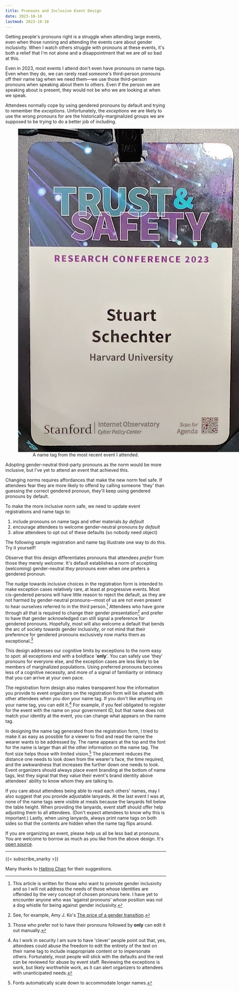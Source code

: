 ```yaml
---
title: Pronouns and Inclusive Event Design
date: 2023-10-18
lastmod: 2023-10-18
---
```


Getting people's pronouns right is a struggle when attending large events, even when those running and attending the events care about gender inclusivity. When I watch others struggle with pronouns at these events, it's both a relief that I'm not alone and a disappointment that we are *all* so bad at this.

Even in 2023, most events I attend don't even have pronouns on name tags. Even when they do, we can rarely read someone's third-person pronouns off their name tag when we need them—we use those third-person pronouns when speaking about them to others. Even if the person we are speaking about is present, they would not be who we are looking at when we speak.

Attendees normally cope by using gendered pronouns by default and trying to remember the *exceptions*. Unfortunately, the *exceptions* we are likely to use the wrong pronouns for are the historically-marginalized groups we are supposed to be trying to do a better job of including.

<figure style="display: flex; flex-direction: column; align-items: center;">
<img src="./TSNameTag.jpg" style="max-width: min(80vw,30vh); display: block; margin-left: auto; margin-right: auto;" alt="A name tag with the conference logo taking up the top half, then the author's first name (Stuart) on one small line, the family name on the next line (Schechter), and institution (Harvard) on the third line. At the bottom is another branding logo."/>
<caption>A name tag from the most recent event I attended.</caption>
</figure>

Adopting gender-neutral third-party pronouns as the norm would be more inclusive, but I've yet to attend an event that achieved this.

Changing norms requires affordances that make the new norm feel safe. If attendees fear they are more likely to offend by calling someone 'they' than guessing the correct gendered pronoun, they'll keep using gendered pronouns by default.

To make the more inclusive norm safe, we need to update event registrations and name tags to:
1. include pronouns on name tags and other materials *by default*
2. encourage attendees to welcome gender-neutral pronouns *by default*
3. allow attendees to opt out of these defaults (so nobody need object)

The following sample registration and name tag illustrate one way to do this. Try it yourself!

<link rel="stylesheet" href="./registration-form.css">
<div data-registration-form-here="true" class="registration-and-name-tag-container"></div>
<script src="./registration-pronouns.js"></script>

Observe that this design differentiates pronouns that attendees *prefer* from those they merely *welcome*. It's default establishes a norm of accepting (welcoming) gender-neutral *they* pronouns even when one prefers a gendered pronoun.

The nudge towards inclusive choices in the registration form is intended to make exception cases relatively rare, at least at progressive events. Most cis-gendered persons will have little reason to reject the default, as they are not harmed by gender-neutral pronouns—most of us are not even present to hear ourselves referred to in the third person.[^offended] Attendees who have gone through all that is required to change their gender presentation[^cost-to-change-genders] and prefer to have that gender acknowledged can still signal a preference for gendered pronouns. Hopefully, most will also welcome a default that bends the arc of society towards gender inclusivity, or not mind that their preference for gendered pronouns exclusively now marks them as exceptional.[^edit-out-only]

This design addresses our cognitive limits by exceptions to the norm easy to spot: all exceptions end with a boldface '**only**'. You can safely use 'they' pronouns for everyone else, and the exception cases are less likely to be members of marginalized populations. Using preferred pronouns becomes less of a cognitive necessity, and more of a signal of familiarity or intimacy that you can arrive at your own pace.

The registration form design also makes transparent how the information you provide to event organizers on the registration form will be shared with other attendees when you don your name tag. If you don't like anything on your name tag, you can edit it.[^name-tag-abuse] For example, if you feel obligated to register for the event with the name on your government ID, but that name does not match your identity at the event, you can change what appears on the name tag.

In designing the name tag generated from the registration form, I tried to make it as easy as possible for a viewer to find and read the name the wearer wants to be addressed by. The name appears at the top and the font for the name is larger than all the other information on the name tag. The font size helps those with limited vision.[^scales-down] The placement reduces the distance one needs to look down from the wearer's face, the time required, and the awkwardness that increases the further down one needs to look. Event organizers should always place event branding at the bottom of name tags, lest they signal that they value their event's brand identity above attendees' ability to know whom they are talking to.

If you care about attendees being able to read each others' names, may I also suggest that you provide adjustable lanyards. At the last event I was at, none of the name tags were visible at meals because the lanyards fell below the table height. When providing the lanyards, event staff should offer help adjusting them to all attendees. (Don't expect attendees to know why this is important.) Lastly, when using lanyards, always print name tags on both sides so that the contents are hidden when the name tag flips around.

If you are organizing an event, please help us all be less bad at pronouns. You are welcome to borrow as much as you like from the above design. It's [open source](https://github.com/UppaJung/registration-pronouns).

---

{{< subscribe_snarky >}}

Many thanks to [Haiting Chan](https://www.linkedin.com/in/haitingchan/) for their suggestions.


[^cost-to-change-genders]: See, for example, Amy J. Ko's [The price of a gender transition](https://amyjko.medium.com/the-price-of-a-gender-transition-ab9d9f04c360).


[^offended]: This article is written for those who want to promote gender inclusivity and so I will not address the needs of those whose identities are offended by the very concept of chosen pronouns here. I have yet to encounter anyone who was 'against pronouns' whose position was not a dog whistle for being against gender inclusivity.

[^edit-out-only]: Those who prefer not to have their pronouns followed by **only** can edit it out manually.

[^name-tag-abuse]: As I work in security I am sure to have 'clever' people point out that, yes, attendees could abuse the freedom to edit the entirety of the text on their name tag to include inappropriate content or to impersonate others. Fortunately, most people will stick with the defaults and the rest can be reviewed for abuse by event staff. Reviewing the exceptions is work, but likely worthwhile work, as it can alert organizers to attendees with unanticipated needs.

[^scales-down]: Fonts automatically scale down to accommodate longer names.
